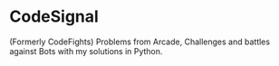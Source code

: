 # CodeSignal
(Formerly CodeFights)
Problems from Arcade, Challenges and battles against Bots with my solutions in Python.
